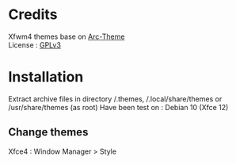 # Credits
Xfwm4 themes base on [Arc-Theme](https://github.com/horst3180/arc-theme) </br>
License : [GPLv3](https://choosealicense.com/licenses/gpl-3.0/)</br>

# Installation
Extract archive files in directory /.themes, /.local/share/themes or /usr/share/themes (as root)</b>
Have been test on : Debian 10 (Xfce 12)</br>

## Change themes
Xfce4 : Window Manager > Style </br>
